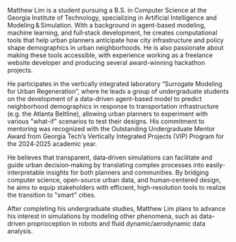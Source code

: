 Matthew Lim is a student pursuing a B.S. in Computer Science at the Georgia Institute of Technology, specializing in Artificial Intelligence and Modeling & Simulation. With a background in agent-based modeling, machine learning, and full‑stack development, he creates computational tools that help urban planners anticipate how city infrastructure and policy shape demographics in urban neighborhoods. He is also passionate about making these tools accessible, with experience working as a freelance website developer and producing several award-winning hackathon projects.

He participates in the vertically integrated laboratory “Surrogate Modeling for Urban Regeneration”, where he leads a group of undergraduate students on the development of a data-driven agent-based model to predict neighborhood demographics in response to transportation infrastructure (e.g. the Atlanta Beltline), allowing urban planners to experiment with various "what-if" scenarios to test their designs. His commitment to mentoring was recognized with the Outstanding Undergraduate Mentor Award from Georgia Tech’s Vertically Integrated Projects (VIP) Program for the 2024‑2025 academic year.

He believes that transparent, data‑driven simulations can facilitate and guide urban decision‑making by translating complex processes into easily-interpretable insights for both planners and communities. By bridging computer science, open-source urban data, and human‑centered design, he aims to equip stakeholders with efficient, high-resolution tools to realize the transition to "smart" cities.

After completing his undergraduate studies, Matthew Lim plans to advance his interest in simulations by modeling other phenomena, such as data-driven proprioception in robots and fluid dynamic/aerodynamic data analysis.
